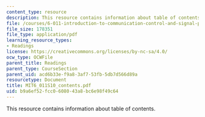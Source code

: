 ```yaml
---
content_type: resource
description: This resource contains information about table of contents.
file: /courses/6-011-introduction-to-communication-control-and-signal-processing-spring-2010/b9a6ef52fcc0608043a8bc6e98f49c64_MIT6_011S10_contents.pdf
file_size: 178351
file_type: application/pdf
learning_resource_types:
- Readings
license: https://creativecommons.org/licenses/by-nc-sa/4.0/
ocw_type: OCWFile
parent_title: Readings
parent_type: CourseSection
parent_uid: acd6b33e-f9a8-3af7-53fb-5db7d566d89a
resourcetype: Document
title: MIT6_011S10_contents.pdf
uid: b9a6ef52-fcc0-6080-43a8-bc6e98f49c64
---
```

This resource contains information about table of contents.